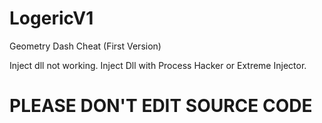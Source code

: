 # LogericV1
Geometry Dash Cheat (First Version)

Inject dll not working. Inject Dll with Process Hacker or Extreme Injector.

# PLEASE DON'T EDIT SOURCE CODE
